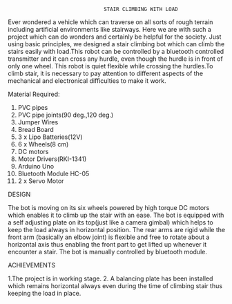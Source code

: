 

                                   STAIR CLIMBING WITH LOAD

Ever wondered a vehicle which can traverse on all sorts of rough terrain including artificial environments like stairways. Here we are with such a project which can do wonders and certainly be helpful for the society.
	Just using basic principles, we designed a stair climbing bot which can climb the stairs easily with load.This robot can be controlled by a bluetooth controlled transmitter and it can cross any hurdle, even though the hurdle is in front of only one wheel. This robot is quiet flexible while crossing the hurdles.To climb stair, it is necessary to pay attention to different aspects of the mechanical and electronical difficulties to make it work.

Material Required:
1) PVC pipes
2) PVC pipe joints(90 deg.,120 deg.)
3) Jumper Wires
4) Bread Board
5) 3 x Lipo Batteries(12V)
6) 6 x Wheels(8 cm)
7) DC motors
8) Motor Drivers(RKI-1341)
9) Arduino Uno
10) Bluetooth Module HC-05
11) 2 x Servo Motor

DESIGN 

The bot is moving on its six wheels powered by high torque DC motors which enables it to climb up the stair with an ease. The bot is equipped with a self adjusting plate on its top(just like a camera gimbal) which helps to keep the load always in horizontal position. 
The rear arms are rigid while the front arm (basically an elbow joint) is flexible and free to rotate about a horizontal axis thus enabling the front part to get lifted up whenever it encounter a stair. The bot is manually controlled by bluetooth module.

ACHIEVEMENTS

1.The project is in working stage.
2. A balancing plate has been installed which remains horizontal always even during the time of climbing stair thus keeping the load in place.
